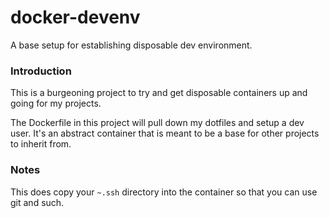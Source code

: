 # docker-devenv
A base setup for establishing disposable dev environment.

### Introduction

This is a burgeoning project to try and get disposable containers up and going for my projects.

The Dockerfile in this project will pull down my dotfiles and setup a dev user. It's an abstract container that is meant to be a base for other projects to inherit from.

### Notes

This does copy your ```~.ssh``` directory into the container so that you can use git and such.

